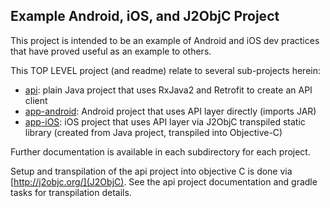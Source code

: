 
Example Android, iOS, and J2ObjC Project 
----------------------------------------

This project is intended to be an example of Android and iOS dev practices that have proved useful 
as an example to others. 

This TOP LEVEL project (and readme) relate to several sub-projects herein:   
* [api](api): plain Java project that uses RxJava2 and Retrofit to create an API client   
* [app-android](app-android): Android project that uses API layer directly (imports JAR) 
* [app-iOS](app-ios): iOS project that uses API layer via J2ObjC transpiled static library (created from Java project, transpiled into Objective-C)   

Further documentation is available in each subdirectory for each project.   

Setup and transpilation of the api project into objective C is done via [http://j2objc.org/](J2ObjC). See the api project documentation and gradle tasks for transpilation details. 

